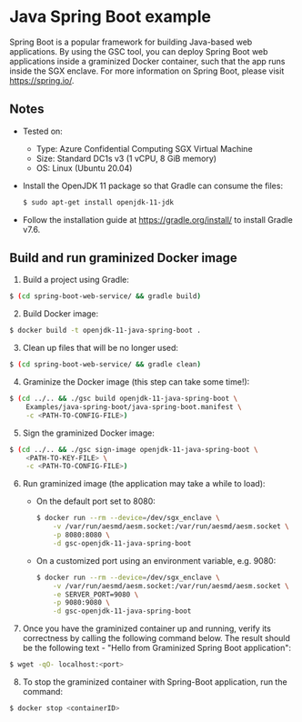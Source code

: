 # Java Spring Boot example

Spring Boot is a popular framework for building Java-based web applications. By using the GSC tool,
you can deploy Spring Boot web applications inside a graminized Docker container, such that the app
runs inside the SGX enclave. For more information on Spring Boot, please visit https://spring.io/.

## Notes

* Tested on:
  - Type: Azure Confidential Computing SGX Virtual Machine
  - Size: Standard DC1s v3 (1 vCPU, 8 GiB memory)
  - OS: Linux (Ubuntu 20.04)

* Install the OpenJDK 11 package so that Gradle can consume the files:

    ```bash
    $ sudo apt-get install openjdk-11-jdk
    ```

* Follow the installation guide at https://gradle.org/install/ to install Gradle v7.6.

## Build and run graminized Docker image

1. Build a project using Gradle:

```bash
$ (cd spring-boot-web-service/ && gradle build)
```

2. Build Docker image:

```bash
$ docker build -t openjdk-11-java-spring-boot .
```

3. Clean up files that will be no longer used:

```bash
$ (cd spring-boot-web-service/ && gradle clean)
```

4. Graminize the Docker image (this step can take some time!):

```bash
$ (cd ../.. && ./gsc build openjdk-11-java-spring-boot \
    Examples/java-spring-boot/java-spring-boot.manifest \
    -c <PATH-TO-CONFIG-FILE>)
```

5. Sign the graminized Docker image:

```bash
$ (cd ../.. && ./gsc sign-image openjdk-11-java-spring-boot \
    <PATH-TO-KEY-FILE> \
    -c <PATH-TO-CONFIG-FILE>)
```

6. Run graminized image (the application may take a while to load):

      * On the default port set to 8080:

        ```bash
        $ docker run --rm --device=/dev/sgx_enclave \
            -v /var/run/aesmd/aesm.socket:/var/run/aesmd/aesm.socket \
            -p 8080:8080 \
            -d gsc-openjdk-11-java-spring-boot
        ```

      * On a customized port using an environment variable, e.g. 9080:

        ```bash
        $ docker run --rm --device=/dev/sgx_enclave \
            -v /var/run/aesmd/aesm.socket:/var/run/aesmd/aesm.socket \
            -e SERVER_PORT=9080 \
            -p 9080:9080 \
            -d gsc-openjdk-11-java-spring-boot
        ```


7. Once you have the graminized container up and running, verify its correctness by calling the
   following command below. The result should be the following text - "Hello from Graminized Spring
   Boot application":

```bash
$ wget -qO- localhost:<port>
```

8. To stop the graminized container with Spring-Boot application, run the command:

```bash
$ docker stop <containerID>
```
